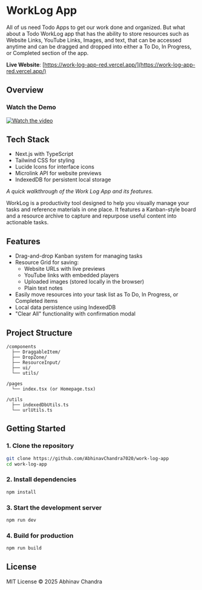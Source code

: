 # WorkLog App

All of us need Todo Apps to get our work done and organized. But what about a Todo WorkLog app that has the ability to store resources such as Website Links, YouTube Links, Images, and text, that can be accessed anytime and can be dragged and dropped into either a To Do, In Progress, or Completed section of the app.

**Live Website**: [https://work-log-app-red.vercel.app/](https://work-log-app-red.vercel.app/)

## Overview

### Watch the Demo

[![Watch the video](https://img.youtube.com/vi/0cVmhRpFqYs/0.jpg)](https://www.youtube.com/watch?v=0cVmhRpFqYs)

## Tech Stack

- Next.js with TypeScript
- Tailwind CSS for styling
- Lucide Icons for interface icons
- Microlink API for website previews
- IndexedDB for persistent local storage

*A quick walkthrough of the Work Log App and its features.*

WorkLog is a productivity tool designed to help you visually manage your tasks and reference materials in one place. It features a Kanban-style board and a resource archive to capture and repurpose useful content into actionable tasks.

## Features

- Drag-and-drop Kanban system for managing tasks
- Resource Grid for saving:
  - Website URLs with live previews
  - YouTube links with embedded players
  - Uploaded images (stored locally in the browser)
  - Plain text notes
- Easily move resources into your task list as To Do, In Progress, or Completed items
- Local data persistence using IndexedDB
- "Clear All" functionality with confirmation modal

## Project Structure

```
/components
  ├── DraggableItem/
  ├── DropZone/
  ├── ResourceInput/
  ├── ui/
  └── utils/

/pages
  └── index.tsx (or Homepage.tsx)

/utils
  ├── indexedDbUtils.ts
  └── urlUtils.ts
```

## Getting Started

### 1. Clone the repository

```bash
git clone https://github.com/AbhinavChandra7020/work-log-app
cd work-log-app
```

### 2. Install dependencies

```bash
npm install
```

### 3. Start the development server

```bash
npm run dev
```

### 4. Build for production

```bash
npm run build
```

## License

MIT License © 2025 Abhinav Chandra
